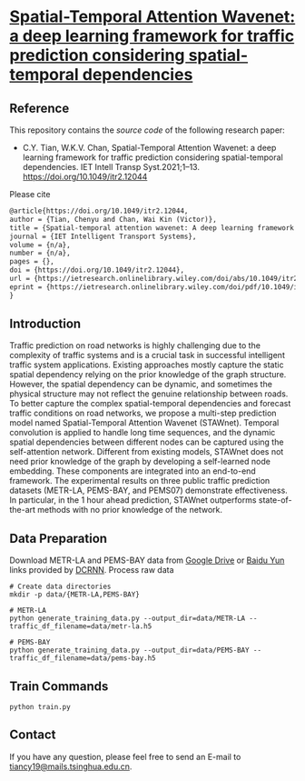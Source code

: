 # [Spatial-Temporal Attention Wavenet: a deep learning framework for traffic prediction considering spatial-temporal dependencies](https://ietresearch.onlinelibrary.wiley.com/doi/10.1049/itr2.12044)

## Reference

This repository contains the *source code* of the following research paper:

- C.Y. Tian, W.K.V. Chan, Spatial-Temporal Attention Wavenet: a deep learning framework for traffic prediction considering spatial-temporal dependencies. IET Intell Transp Syst.2021;1–13. https://doi.org/10.1049/itr2.12044

Please cite

```latex
@article{https://doi.org/10.1049/itr2.12044,
author = {Tian, Chenyu and Chan, Wai Kin (Victor)},
title = {Spatial-temporal attention wavenet: A deep learning framework for traffic prediction considering spatial-temporal dependencies},
journal = {IET Intelligent Transport Systems},
volume = {n/a},
number = {n/a},
pages = {},
doi = {https://doi.org/10.1049/itr2.12044},
url = {https://ietresearch.onlinelibrary.wiley.com/doi/abs/10.1049/itr2.12044},
eprint = {https://ietresearch.onlinelibrary.wiley.com/doi/pdf/10.1049/itr2.12044}
}
```

## Introduction

Traffic prediction on road networks is highly challenging due to the complexity of traffic systems and is a crucial task in successful intelligent traffic system applications. Existing approaches mostly capture the static spatial dependency relying on the prior knowledge of the graph structure. However, the spatial dependency can be dynamic, and sometimes the physical structure may not reflect the genuine relationship between roads. To better capture the complex spatial-temporal dependencies and forecast traffic conditions on road networks, we propose a multi-step prediction model named Spatial-Temporal Attention Wavenet (STAWnet). Temporal convolution is applied to handle long time sequences, and the dynamic spatial dependencies between different nodes can be captured using the self-attention network. Different from existing models, STAWnet does not need prior knowledge of the graph by developing a self-learned node embedding. These components are integrated into an end-to-end framework. The experimental results on three public traffic prediction datasets (METR-LA, PEMS-BAY, and PEMS07) demonstrate effectiveness. In particular, in the 1 hour ahead prediction, STAWnet outperforms state-of-the-art methods with no prior knowledge of the network.

## Data Preparation

Download METR-LA and PEMS-BAY data from [Google Drive](https://drive.google.com/open?id=10FOTa6HXPqX8Pf5WRoRwcFnW9BrNZEIX) or [Baidu Yun](https://pan.baidu.com/s/14Yy9isAIZYdU__OYEQGa_g) links provided by [DCRNN](https://github.com/liyaguang/DCRNN). Process raw data

```
# Create data directories
mkdir -p data/{METR-LA,PEMS-BAY}

# METR-LA
python generate_training_data.py --output_dir=data/METR-LA --traffic_df_filename=data/metr-la.h5

# PEMS-BAY
python generate_training_data.py --output_dir=data/PEMS-BAY --traffic_df_filename=data/pems-bay.h5
```

## Train Commands

```
python train.py
```

## Contact

If you have any question, please feel free to send an E-mail to tiancy19@mails.tsinghua.edu.cn.

